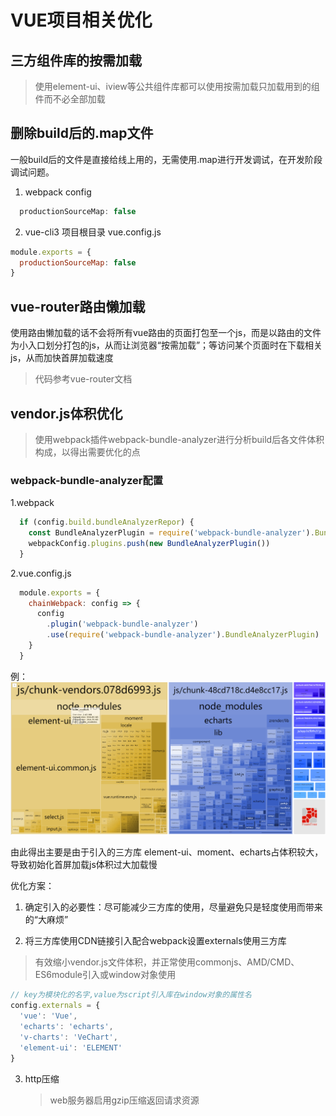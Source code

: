 # VUE项目相关优化
## 三方组件库的按需加载
  > 使用element-ui、iview等公共组件库都可以使用按需加载只加载用到的组件而不必全部加载

## 删除build后的.map文件
  一般build后的文件是直接给线上用的，无需使用.map进行开发调试，在开发阶段调试问题。
  1. webpack config
```js
  productionSourceMap: false
```

  2. vue-cli3 项目根目录 vue.config.js
```js
module.exports = {
  productionSourceMap: false
}
```

## vue-router路由懒加载
  使用路由懒加载的话不会将所有vue路由的页面打包至一个js，而是以路由的文件为小入口划分打包的js，从而让浏览器“按需加载”；等访问某个页面时在下载相关js，从而加快首屏加载速度

> 代码参考vue-router文档

## vendor.js体积优化
  > 使用webpack插件webpack-bundle-analyzer进行分析build后各文件体积构成，以得出需要优化的点
  ### webpack-bundle-analyzer配置
  1.webpack
  ```js
    if (config.build.bundleAnalyzerRepor) {
      const BundleAnalyzerPlugin = require('webpack-bundle-analyzer').BundleAnalyzerPlugin
      webpackConfig.plugins.push(new BundleAnalyzerPlugin())
    }
  ```
  2.vue.config.js
  ```js
    module.exports = {
      chainWebpack: config => {
        config
          .plugin('webpack-bundle-analyzer')
          .use(require('webpack-bundle-analyzer').BundleAnalyzerPlugin)
      }
    }
  ```

例：
![分析结果图](打包体积分析结果.png)

由此得出主要是由于引入的三方库 element-ui、moment、echarts占体积较大，导致初始化首屏加载js体积过大加载慢

优化方案：

1. 确定引入的必要性：尽可能减少三方库的使用，尽量避免只是轻度使用而带来的“大麻烦”

2. 将三方库使用CDN链接引入配合webpack设置externals使用三方库
  > 有效缩小vendor.js文件体积，并正常使用commonjs、AMD/CMD、ES6module引入或window对象使用
  ```js
  // key为模块化的名字,value为script引入库在window对象的属性名
  config.externals = {
    'vue': 'Vue',
    'echarts': 'echarts',
    'v-charts': 'VeChart',
    'element-ui': 'ELEMENT'
  }
  ```
3. http压缩
   > web服务器启用gzip压缩返回请求资源
